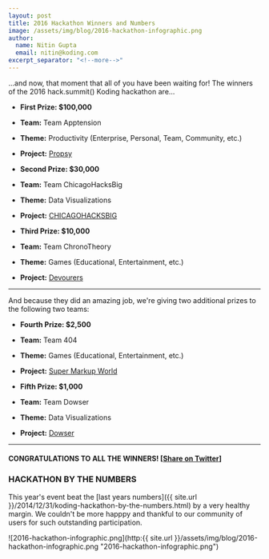 ```yaml
---
layout: post
title: 2016 Hackathon Winners and Numbers
image: /assets/img/blog/2016-hackathon-infographic.png
author:
  name: Nitin Gupta
  email: nitin@koding.com
excerpt_separator: "<!--more-->"
---
```


...and now, that moment that all of you have been waiting for! The winners of the 2016 hack.summit() Koding hackathon are... 

<!--more-->

* **First Prize: $100,000**
* **Team:** Team Apptension
* **Theme:** Productivity (Enterprise, Personal, Team, Community, etc.)
* **Project:** [Propsy](http://169.55.85.42/)

* **Second Prize: $30,000**
* **Team:** Team ChicagoHacksBig
* **Theme:** Data Visualizations
* **Project:** [CHICAGOHACKSBIG](http://169.53.128.212)

* **Third Prize: $10,000**
* **Team:** Team ChronoTheory
* **Theme:** Games (Educational, Entertainment, etc.)
* **Project:** [Devourers](http://169.45.234.178/index.html)

---

And because they did an amazing job, we're giving two additional prizes to the following two teams:

* **Fourth Prize: $2,500**
* **Team:** Team 404
* **Theme:** Games (Educational, Entertainment, etc.)
* **Project:** [Super Markup World](http://169.53.129.19/)

* **Fifth Prize: $1,000**
* **Team:** Team Dowser
* **Theme:** Data Visualizations
* **Project:** [Dowser](http://158.85.206.13:3030/#/)

---

#### CONGRATULATIONS TO ALL THE WINNERS! [[Share on Twitter](https://twitter.com/home?status=winners%20for%20the%202016%20%40koding%20hackathon%20have%20been%20announced!%20see%20the%20teams%20that%20won%20prizes%20worth%20$150,000.%20https%3A//www.koding.com/blog/2016-winners%20%23ibmcloud)]

### HACKATHON BY THE NUMBERS

This year's event beat the [last years numbers]({{ site.url }}/2014/12/31/koding-hackathon-by-the-numbers.html) by a very healthy margin. We couldn't be more happpy and thankful to our community of users for such outstanding participation.

![2016-hackathon-infographic.png](http:{{ site.url }}/assets/img/blog/2016-hackathon-infographic.png "2016-hackathon-infographic.png")

